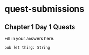 # quest-submissions

## Chapter 1 Day 1 Quests

Fill in your answers here.
```cadence
pub let thing: String
```
